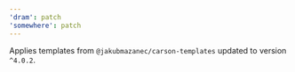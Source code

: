 ```yaml
---
'dram': patch
'somewhere': patch
---
```


Applies templates from `@jakubmazanec/carson-templates` updated to version `^4.0.2`.
